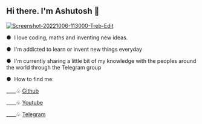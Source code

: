 <h2>Hi there. I'm Ashutosh 👋</h2>
<a href="https://abtp2.github.io/personal-portfolio"><img src="https://i.ibb.co/n1GG2YB/Screenshot-20221006-113000-Treb-Edit.jpg" alt="Screenshot-20221006-113000-Treb-Edit" border="0" /></a>


<div>
<p><span>●&nbsp</span> I love coding, maths and inventing new ideas.</p>
<p><span>●&nbsp</span> I'm addicted to learn or invent new things everyday</p>
<p><span>●&nbsp</span> I'm currently sharing a little bit of my knowledge with the peoples around the world through the Telegram group</p>
<p><span>●&nbsp</span> How to find me:</p>
<p>____<span>♧</span> <a href="https://github.com/abtp2">Github</a></p>
<p>____<span>♧</span> <a href="https://youtube.com/channel/UCLoiTyWe84H8BoKE_19qTIA">Youtube</a></p>
<p>____<span>♧</span> <a href="https://t.me/Technical_Web">Telegram</a></p>
</div>





